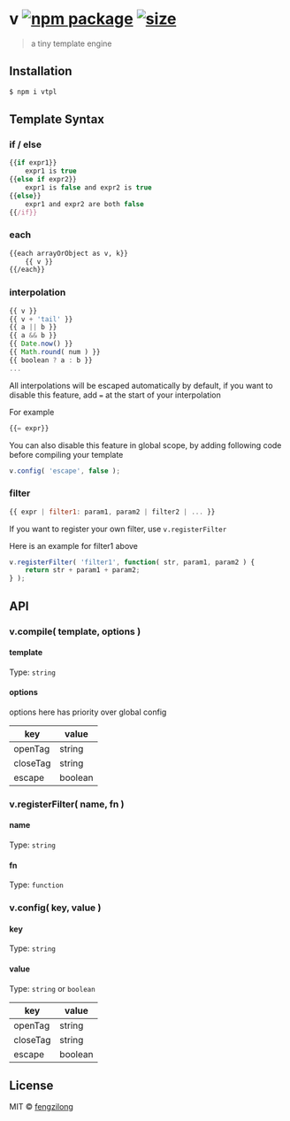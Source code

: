 # v [![npm package][npm-package-image]][npm-package-url] [![size][size-image]][size-url]

> a tiny template engine

## Installation

```bash
$ npm i vtpl
```

## Template Syntax

### if / else

```js
{{if expr1}}
	expr1 is true
{{else if expr2}}
	expr1 is false and expr2 is true
{{else}}
	expr1 and expr2 are both false
{{/if}}
```

### each

```html
{{each arrayOrObject as v, k}}
	{{ v }}
{{/each}}
```

### interpolation

```js
{{ v }}
{{ v + 'tail' }}
{{ a || b }}
{{ a && b }}
{{ Date.now() }}
{{ Math.round( num ) }}
{{ boolean ? a : b }}
...
```

All interpolations will be escaped automatically by default, if you want to disable this feature, add `=` at the start of your interpolation

For example

```js
{{= expr}}
```

You can also disable this feature in global scope, by adding following code before compiling your template

```js
v.config( 'escape', false );
```

### filter

```js
{{ expr | filter1: param1, param2 | filter2 | ... }}
```

If you want to register your own filter, use `v.registerFilter`

Here is an example for filter1 above

```js
v.registerFilter( 'filter1', function( str, param1, param2 ) {
	return str + param1 + param2;
} );
```

## API

### v.compile( template, options )

#### template

Type: `string`

#### options

options here has priority over global config

key | value
------- | -----------
openTag | string
closeTag | string
escape | boolean

### v.registerFilter( name, fn )

#### name

Type: `string`

#### fn

Type: `function`

### v.config( key, value )

#### key

Type: `string`

#### value

Type: `string` or `boolean`

key | value
------- | -----------
openTag | string
closeTag | string
escape | boolean

## License

MIT © [fengzilong](https://github.com/fengzilong/v)

[size-image]: https://img.shields.io/bundlephobia/minzip/vtpl?color=%2322ce42&style=flat-square
[size-url]: https://unpkg.com/browse/vtpl/

[npm-package-image]: https://img.shields.io/npm/v/vtpl.svg?style=flat-square
[npm-package-url]: https://www.npmjs.org/package/vtpl
